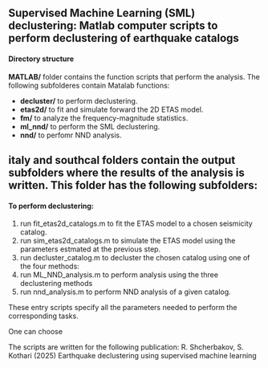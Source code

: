 ## Supervised Machine Learning (SML) declustering: Matlab computer scripts to perform declustering of earthquake catalogs

#### Directory structure
**MATLAB/** folder contains the function scripts that perform the analysis. The following subfolderes contain Matalab functions:
- **decluster/** to perform declustering.
- **etas2d/** to fit and simulate forward the 2D ETAS model.
- **fm/** to analyze the frequency-magnitude statistics.
- **ml_nnd/** to perform the SML declustering.
- **nnd/** to perfomr NND analysis.

**italy** and **southcal** folders contain the output subfolders where the results of the analysis is written. This folder has the following subfolders:
- 

#### To perform declustering:
1. run fit_etas2d_catalogs.m to fit the ETAS model to a chosen seismicity catalog.
2. run sim_etas2d_catalogs.m to simulate the ETAS model using the parameters estmated at the previous step.
3. run decluster_catalog.m to decluster the chosen catalog using one of the four methods:
4. run ML_NND_analysis.m to perform analysis using the three declustering methods
5. run nnd_analysis.m to perform NND analysis of a given catalog.

These entry scripts specify all the parameters needed to perform the corresponding tasks.

One can choose 

The scripts are written for the following publication: R. Shcherbakov, S. Kothari (2025) Earthquake declustering using supervised machine learning
